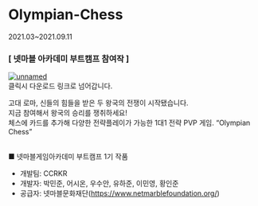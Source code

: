 # Olympian-Chess
2021.03~2021.09.11

### [ 넷마블 아카데미 부트캠프 참여작 ] 
[![unnamed](https://user-images.githubusercontent.com/77655318/170164135-89191318-f411-427e-a2bd-bca648fd39e8.png)](https://play.google.com/store/apps/details?id=com.CCRKR.Olympian_Chess&hl=ko&gl=US)
</br>
클릭시 다운로드 링크로 넘어갑니다.
</br>

고대 로마, 신들의 힘들을 받은 두 왕국의 전쟁이 시작됐습니다.</br>
지금 참여해서 왕국의 승리를 쟁취하세요!</br>
체스에 카드를 추가해 다양한 전략플레이가 가능한 1대1 전략 PVP 게임. “Olympian Chess”</br>

</br>
■ 넷마블게임아카데미 부트캠프 1기 작품

* 개발팀: CCRKR
* 개발자: 박민준, 어시온, 우수안, 유하준, 이민영, 황인준
* 공급자: 넷마블문화재단(https://www.netmarblefoundation.org/)

###
